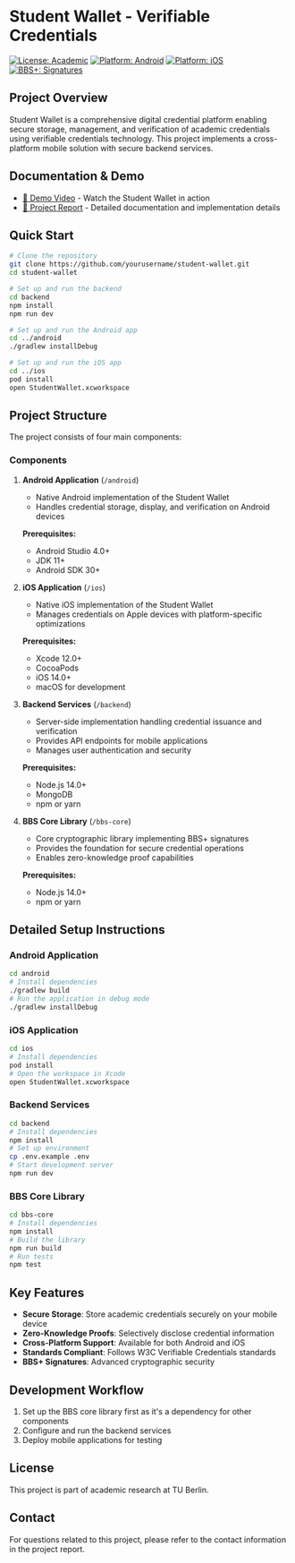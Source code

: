 # Student Wallet - Verifiable Credentials

[![License: Academic](https://img.shields.io/badge/License-Academic-blue.svg)](https://shields.io/)
[![Platform: Android](https://img.shields.io/badge/Platform-Android-brightgreen.svg)](https://shields.io/)
[![Platform: iOS](https://img.shields.io/badge/Platform-iOS-lightgray.svg)](https://shields.io/)
[![BBS+: Signatures](https://img.shields.io/badge/BBS+-Signatures-orange.svg)](https://shields.io/)

## Project Overview

Student Wallet is a comprehensive digital credential platform enabling secure storage, management, and verification of academic credentials using verifiable credentials technology. This project implements a cross-platform mobile solution with secure backend services.

## Documentation & Demo

- [📱 Demo Video](https://tubcloud.tu-berlin.de/s/NWB76D3fynL6qAB) - Watch the Student Wallet in action
- [📄 Project Report](docs/Mobile_Wallet-Final_Report.pdf) - Detailed documentation and implementation details

## Quick Start

```bash
# Clone the repository
git clone https://github.com/yourusername/student-wallet.git
cd student-wallet

# Set up and run the backend
cd backend
npm install
npm run dev

# Set up and run the Android app
cd ../android
./gradlew installDebug

# Set up and run the iOS app
cd ../ios
pod install
open StudentWallet.xcworkspace
```

## Project Structure

The project consists of four main components:

### Components

1. **Android Application** (`/android`)
   - Native Android implementation of the Student Wallet
   - Handles credential storage, display, and verification on Android devices
   
   **Prerequisites:**
   - Android Studio 4.0+
   - JDK 11+
   - Android SDK 30+

2. **iOS Application** (`/ios`)
   - Native iOS implementation of the Student Wallet
   - Manages credentials on Apple devices with platform-specific optimizations
   
   **Prerequisites:**
   - Xcode 12.0+
   - CocoaPods
   - iOS 14.0+
   - macOS for development

3. **Backend Services** (`/backend`)
   - Server-side implementation handling credential issuance and verification
   - Provides API endpoints for mobile applications
   - Manages user authentication and security
   
   **Prerequisites:**
   - Node.js 14.0+
   - MongoDB
   - npm or yarn

4. **BBS Core Library** (`/bbs-core`)
   - Core cryptographic library implementing BBS+ signatures
   - Provides the foundation for secure credential operations
   - Enables zero-knowledge proof capabilities
   
   **Prerequisites:**
   - Node.js 14.0+
   - npm or yarn

## Detailed Setup Instructions

### Android Application

```bash
cd android
# Install dependencies
./gradlew build
# Run the application in debug mode
./gradlew installDebug
```

### iOS Application

```bash
cd ios
# Install dependencies
pod install
# Open the workspace in Xcode
open StudentWallet.xcworkspace
```

### Backend Services

```bash
cd backend
# Install dependencies
npm install
# Set up environment
cp .env.example .env
# Start development server
npm run dev
```

### BBS Core Library

```bash
cd bbs-core
# Install dependencies
npm install
# Build the library
npm run build
# Run tests
npm test
```

## Key Features

- **Secure Storage**: Store academic credentials securely on your mobile device
- **Zero-Knowledge Proofs**: Selectively disclose credential information
- **Cross-Platform Support**: Available for both Android and iOS
- **Standards Compliant**: Follows W3C Verifiable Credentials standards
- **BBS+ Signatures**: Advanced cryptographic security

## Development Workflow

1. Set up the BBS core library first as it's a dependency for other components
2. Configure and run the backend services
3. Deploy mobile applications for testing

## License

This project is part of academic research at TU Berlin.

## Contact

For questions related to this project, please refer to the contact information in the project report.
